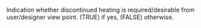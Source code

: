 Indication whether discontinued heating is required/desirable from user/designer view point. (TRUE) if yes, (FALSE) otherwise.